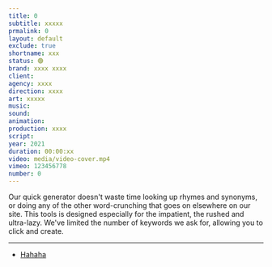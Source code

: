 ```yaml
---
title: 0
subtitle: xxxxx
prmalink: 0
layout: default
exclude: true
shortname: xxx
status: 🟢
brand: xxxx xxxx
client:
agency: xxxx
direction: xxxx
art: xxxxx
music:  
sound:
animation:  
production: xxxx
script:
year: 2021
duration: 00:00:xx
video: media/video-cover.mp4
vimeo: 123456778
number: 0
---
```


Our quick generator doesn't waste time looking up rhymes and synonyms, or doing any of the other word-crunching that goes on elsewhere on our site. This tools is designed especially for the impatient, the rushed and ultra-lazy. We've limited the number of keywords we ask for, allowing you to click and create.

---

+ [Hahaha](xxx)
